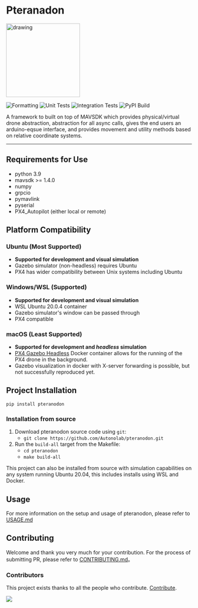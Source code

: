# Pteranadon

<img src="https://static.wikia.nocookie.net/animals/images/a/a1/Pterathumb.png/revision/latest?cb=20200311123111" alt="drawing" width="200"/>

![Formatting](https://github.com/AutonoLab/pteranodon/actions/workflows/format-checks.yaml/badge.svg?branch=main)
![Unit Tests](https://github.com/AutonoLab/pteranodon/actions/workflows/unit-tests.yaml/badge.svg?branch=main)
![Integration Tests](https://github.com/AutonoLab/pteranodon/actions/workflows/integration-tests.yaml/badge.svg?branch=main)
![PyPI Build](https://github.com/AutonoLab/pteranodon/actions/workflows/build-check.yaml/badge.svg?branch=main)


A framework to built on top of MAVSDK which provides physical/virtual drone abstraction, abstraction for all async calls,
gives the end users an arduino-eqsue interface, and provides movement and utility methods based on relative coordinate systems.

---

## Requirements for Use
* python 3.9
* mavsdk >= 1.4.0
* numpy
* grpcio
* pymavlink
* pyserial
* PX4_Autopilot (either local or remote)


## Platform Compatibility

### Ubuntu (Most Supported)
   * **Supported for development and visual simulation**
   * Gazebo simulator (non-headless) requires Ubuntu 
   * PX4 has wider compatibility between Unix systems including Ubuntu

### Windows/WSL (Supported)
   * **Supported for development and visual simulation**
   * WSL Ubuntu 20.0.4 container
   * Gazebo simulator's window can be passed through
   * PX4 compatible

### macOS (Least Supported)
   * **Supported for development and *headless* simulation**
   * [PX4 Gazebo Headless](https://github.com/JonasVautherin/px4-gazebo-headless) Docker container allows for the running of the PX4 drone in the background.
   * Gazebo visualization in docker with X-server forwarding is possible, but not successfully reproduced yet.

## Project Installation

`pip install pteranodon`

### Installation from source

1. Download pteranodon source code using `git`:
   * `git clone https://github.com/Autonolab/pteranodon.git`
2. Run the `build-all` target from the Makefile:
   * `cd pteranodon`
   * `make build-all`

This project can also be installed from source with simulation capabilities on any system running Ubuntu 20.04, this includes installs using WSL and Docker.

## Usage

For more information on the setup and usage of pteranodon, please refer to [USAGE.md](USAGE.md)

## Contributing

Welcome and thank you very much for your contribution. For the process of submitting PR, please refer to [CONTRIBUTING.md](CONTRIBUTING.md)。


### Contributors

This project exists thanks to all the people who contribute. [Contribute](CONTRIBUTING.md).

<a href="https://github.com/AutonoLab/pteranodon/graphs/contributors">
  <img src="https://contrib.rocks/image?repo=AutonoLab/pteranodon"/>
</a>


      
